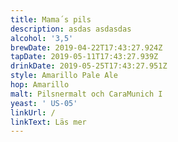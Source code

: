```yaml
---
title: Mama´s pils
description: asdas asdasdas
alcohol: '3,5'
brewDate: 2019-04-22T17:43:27.924Z
tapDate: 2019-05-11T17:43:27.939Z
drinkDate: 2019-05-25T17:43:27.951Z
style: Amarillo Pale Ale
hop: Amarillo
malt: Pilsnermalt och CaraMunich I
yeast: ' US-05'
linkUrl: /
linkText: Läs mer
---
```


